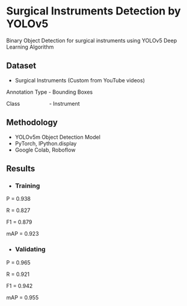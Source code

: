 # Surgical Instruments Detection by YOLOv5
Binary Object Detection for surgical instruments using YOLOv5 Deep Learning Algorithm

## Dataset
- Surgical Instruments (Custom from YouTube videos)

Annotation Type - Bounding Boxes

Class &nbsp; &nbsp; &nbsp; &nbsp; &nbsp; &nbsp; &nbsp; &nbsp; &ensp; - Instrument

## Methodology
- YOLOv5m Object Detection Model
- PyTorch, IPython.display
- Google Colab, Roboflow

## Results
- ### Training
P = 0.938

R = 0.827

F1 = 0.879

mAP = 0.923

- ### Validating
P = 0.965

R = 0.921

F1 = 0.942

mAP = 0.955
